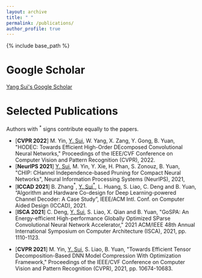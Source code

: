 ```yaml
---
layout: archive
title: " "
permalink: /publications/
author_profile: true
---
```


[comment]: <> ({% if author.googlescholar %})

[comment]: <> (  You can also find my articles on <u><a href="{{author.googlescholar}}">my Google Scholar profile</a>.</u>)

[comment]: <> ({% endif %})

{% include base_path %}

[comment]: <> ({% for post in site.publications reversed %})

[comment]: <> (  {% include archive-single.html %})

[comment]: <> ({% endfor %})

Google Scholar
================
[Yang Sui's Google Scholar](https://scholar.google.com/citations?hl=en&user=Q2W1p6sAAAAJ)

Selected Publications
================
Authors with $^*$ signs contribute equally to the papers.

* [**CVPR 2022**] M. Yin, <u>Y. Sui</u>, W. Yang, X. Zang, Y. Gong, B. Yuan, "HODEC: Towards Efficient High-Order DEcomposed Convolutional Neural Networks," Proceedings of the IEEE/CVF Conference on Computer Vision and Pattern Recognition (CVPR), 2022.
* [**NeurIPS 2021**] <u>Y. Sui</u>, M. Yin, Y. Xie, H. Phan, S. Zonouz, B. Yuan, "CHIP: CHannel Independence-based Pruning for Compact Neural Networks", Neural Information Processing Systems (NeurIPS), 2021, 
* [**ICCAD 2021**] B. Zhang$^*$, <u>Y. Sui$^*$</u>, L. Huang, S. Liao, C. Deng and B. Yuan, “Algorithm and Hardware Co-design for Deep Learning-powered Channel Decoder: A Case Study”, IEEE/ACM Intl. Conf. on Computer Aided Design (ICCAD), 2021.
* [**ISCA 2021**] C. Deng, <u>Y. Sui</u>, S. Liao, X. Qian and B. Yuan, "GoSPA: An Energy-efficient High-performance Globally Optimized SParse Convolutional Neural Network Accelerator," 2021 ACM/IEEE 48th Annual International Symposium on Computer Architecture (ISCA), 2021, pp. 1110-1123.

[comment]: <> (  * [[link]]&#40;https://ieeexplore.ieee.org/abstract/document/9499915&#41;)
* [**CVPR 2021**] M. Yin, <u>Y. Sui</u>, S. Liao, B. Yuan, "Towards Efficient Tensor Decomposition-Based DNN Model Compression With Optimization Framework," Proceedings of the IEEE/CVF Conference on Computer Vision and Pattern Recognition (CVPR), 2021, pp. 10674-10683.

[comment]: <> (  * [[link]]&#40;https://openaccess.thecvf.com/content/CVPR2021/html/Yin_Towards_Efficient_Tensor_Decomposition-Based_DNN_Model_Compression_With_Optimization_Framework_CVPR_2021_paper.html&#41;)
